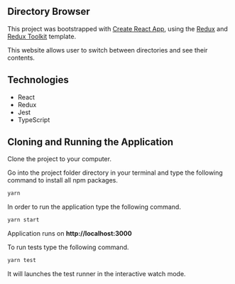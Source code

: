 ## Directory Browser

This project was bootstrapped with [Create React App](https://github.com/facebook/create-react-app), using the [Redux](https://redux.js.org/) and [Redux Toolkit](https://redux-toolkit.js.org/) template.

This website allows user to switch between directories and see their contents.

## Technologies

- React<br />
- Redux<br />
- Jest<br />
- TypeScript<br />

## Cloning and Running the Application

Clone the project to your computer.

Go into the project folder directory in your terminal and type the following command to install all npm packages.

```bash
yarn
```

In order to run the application type the following command.

```bash
yarn start
```

Application runs on **http://localhost:3000**

To run tests type the following command.

```bash
yarn test
```

It will launches the test runner in the interactive watch mode.<br />
